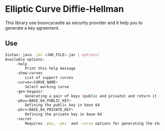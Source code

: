 # Elliptic Curve Diffie-Hellman
This library use bouncycastle as security provider and it help you to generate a key agreement.
## Use
```bash
Sintax: java -jar <JAR_FILE>.jar [-options]
Available options:
	 -help
		 Print this help message
	 -show-curves
		 List of support curves
	 -curve=<CURVE_NAME>
		 Select working curve
	 -gen-keypair
		 Generating a pair of keys (public and private) and return it in base64 JSON. Need -curve command for selecting the curve
	 -pku=<BASE_64_PUBLIC_KEY>
		 Defining the public key in base 64
	 -pkr=<BASE_64_PRIVATE_KEY>
		 Defining the private key in base 64
	 -secret
		 Requires -pku, -pkr  and -curve options for generating the shared secret and return it in base64 JSON
```
